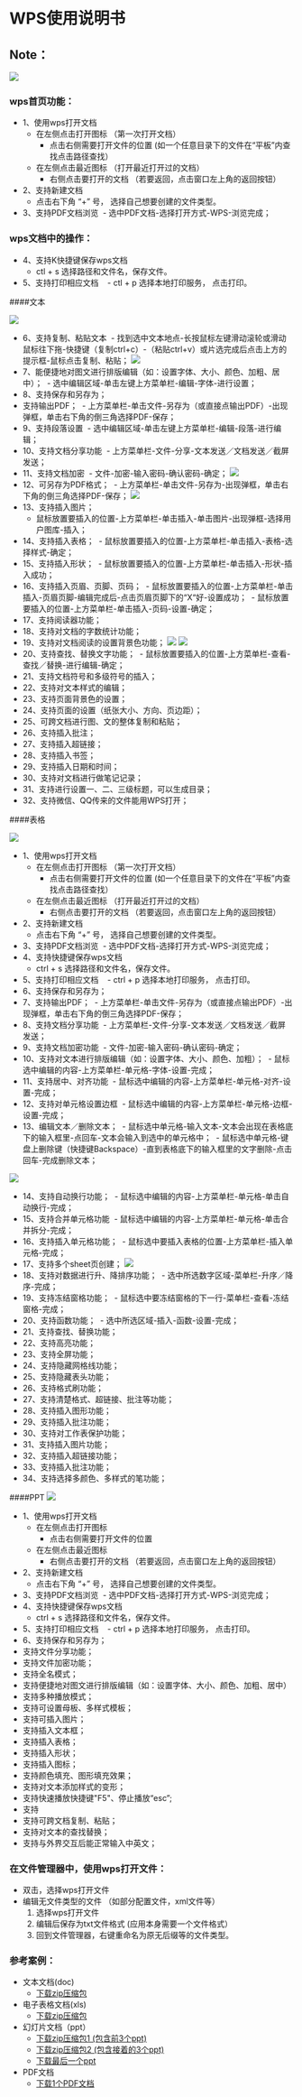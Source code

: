 # WPS使用说明书
## Note：  

![](https://github.com/openthos/community-analysis/blob/master/pic/using-instractions-pic/wps.png)

### wps首页功能：  
- 1、使用wps打开文档
  - 在左侧点击打开图标   （第一次打开文档）
    - 点击右侧需要打开文件的位置   (如一个任意目录下的文件在“平板”内查找点击路径查找）
  - 在左侧点击最近图标   （打开最近打开过的文档）
    - 右侧点击要打开的文档   （若要返回，点击窗口左上角的返回按钮）
- 2、支持新建文档
  - 点击右下角 “+” 号， 选择自己想要创建的文件类型。
- 3、支持PDF文档浏览
  - 选中PDF文档-选择打开方式-WPS-浏览完成；
  
### wps文档中的操作：  
- 4、支持K快捷键保存wps文档  
  - ctl + s 选择路径和文件名，保存文件。  
- 5、支持打印相应文档  
  - ctl + p 选择本地打印服务， 点击打印。
  
####文本

![](https://github.com/openthos/community-analysis/blob/master/pic/WPSpic/Screenshot_2016-12-28-15-37-07.png)

- 6、支持复制、粘贴文本
  - 找到选中文本地点-长按鼠标左键滑动滚轮或滑动鼠标往下拖-快捷键（复制ctrl+c）-（粘贴ctrl+v）或片选完成后点击上方的提示框-鼠标点击复制、粘贴；
![](https://github.com/openthos/community-analysis/blob/master/pic/WPSpic/Screenshot_2016-12-28-15-50-04.png)
- 7、能便捷地对图文进行排版编辑（如：设置字体、大小、颜色、加粗、居中）；
  - 选中编辑区域-单击左键上方菜单栏-编辑-字体-进行设置；
- 8、支持保存和另存为；
- 支持输出PDF；
  - 上方菜单栏-单击文件-另存为（或直接点输出PDF）-出现弹框，单击右下角的倒三角选择PDF-保存；
- 9、支持段落设置
  - 选中编辑区域-单击左键上方菜单栏-编辑-段落-进行编辑；
- 10、支持文档分享功能
  - 上方菜单栏-文件-分享-文本发送／文档发送／截屏发送；
- 11、支持文档加密
  - 文件-加密-输入密码-确认密码-确定；
![](https://github.com/openthos/community-analysis/blob/master/pic/WPSpic/Screenshot_2016-12-28-15-52-56.png)
- 12、可另存为PDF格式；
  - 上方菜单栏-单击文件-另存为-出现弹框，单击右下角的倒三角选择PDF-保存；
![](https://github.com/openthos/community-analysis/blob/master/pic/WPSpic/Screenshot_2016-12-28-16-03-55.png)
- 13、支持插入图片；
  - 鼠标放置要插入的位置-上方菜单栏-单击插入-单击图片-出现弹框-选择用户图库-插入；
- 14、支持插入表格；
  - 鼠标放置要插入的位置-上方菜单栏-单击插入-表格-选择样式-确定；
- 15、支持插入形状；
  - 鼠标放置要插入的位置-上方菜单栏-单击插入-形状-插入成功；
- 16、支持插入页眉、页脚、页码；
  - 鼠标放置要插入的位置-上方菜单栏-单击插入-页眉页脚-编辑完成后-点击页眉页脚下的“X“好-设置成功；
  - 鼠标放置要插入的位置-上方菜单栏-单击插入-页码-设置-确定；
- 17、支持阅读器功能；
- 18、支持对文档的字数统计功能；
- 19、支持对文档阅读的设置背景色功能；
![](https://github.com/openthos/community-analysis/blob/master/pic/WPSpic/Screenshot_2016-12-28-16-14-57.png)
![](https://github.com/openthos/community-analysis/blob/master/pic/WPSpic/Screenshot_2016-12-28-16-15-07.png)
- 20、支持查找、替换文字功能；
  - 鼠标放置要插入的位置-上方菜单栏-查看-查找／替换-进行编辑-确定；
- 21、支持文档符号和多级符号的插入；
- 22、支持对文本样式的编辑；
- 23、支持页面背景色的设置；
- 24、支持页面的设置（纸张大小、方向、页边距）；
- 25、可跨文档进行图、文的整体复制和粘贴；
- 26、支持插入批注；
- 27、支持插入超链接；
- 28、支持插入书签；
- 29、支持插入日期和时间；
- 30、支持对文档进行做笔记记录；
- 31、支持进行设置一、二、三级标题，可以生成目录；
- 32、支持微信、QQ传来的文件能用WPS打开；


####表格

![](https://github.com/openthos/community-analysis/blob/master/pic/WPSpic/Screenshot_2016-12-28-16-44-27.png)
- 1、使用wps打开文档
  - 在左侧点击打开图标   （第一次打开文档）
    - 点击右侧需要打开文件的位置   (如一个任意目录下的文件在“平板”内查找点击路径查找）
  - 在左侧点击最近图标   （打开最近打开过的文档）
    - 右侧点击要打开的文档   （若要返回，点击窗口左上角的返回按钮）
- 2、支持新建文档
  - 点击右下角 “+” 号， 选择自己想要创建的文件类型。
- 3、支持PDF文档浏览
  - 选中PDF文档-选择打开方式-WPS-浏览完成；
- 4、支持快捷键保存wps文档  
  - ctrl + s 选择路径和文件名，保存文件。  
- 5、支持打印相应文档  
  - ctrl + p 选择本地打印服务， 点击打印。
- 6、支持保存和另存为；
- 7、支持输出PDF；
  - 上方菜单栏-单击文件-另存为（或直接点输出PDF）-出现弹框，单击右下角的倒三角选择PDF-保存；
- 8、支持文档分享功能
  - 上方菜单栏-文件-分享-文本发送／文档发送／截屏发送；
- 9、支持文档加密功能
  - 文件-加密-输入密码-确认密码-确定；
- 10、支持对文本进行排版编辑（如：设置字体、大小、颜色、加粗）；
  - 鼠标选中编辑的内容-上方菜单栏-单元格-字体-设置-完成；
- 11、支持居中、对齐功能
  - 鼠标选中编辑的内容-上方菜单栏-单元格-对齐-设置-完成；
- 12、支持对单元格设置边框
  - 鼠标选中编辑的内容-上方菜单栏-单元格-边框-设置-完成；
- 13、编辑文本／删除文本；
  - 鼠标选中单元格-输入文本-文本会出现在表格底下的输入框里-点回车-文本会输入到选中的单元格中；
  - 鼠标选中单元格-键盘上删除键（快捷键Backspace）-直到表格底下的输入框里的文字删除-点击回车-完成删除文本；

![](https://github.com/openthos/community-analysis/blob/master/pic/WPSpic/Screenshot_2016-12-28-17-09-25.png)
- 14、支持自动换行功能；
  - 鼠标选中编辑的内容-上方菜单栏-单元格-单击自动换行-完成；
- 15、支持合并单元格功能
  - 鼠标选中编辑的内容-上方菜单栏-单元格-单击合并拆分-完成；
- 16、支持插入单元格功能；
  - 鼠标选中要插入表格的位置-上方菜单栏-插入单元格-完成；
- 17、支持多个sheet页创建；
![](https://github.com/openthos/community-analysis/blob/master/pic/WPSpic/Screenshot_2016-12-28-17-15-17.png)
- 18、支持对数据进行升、降排序功能；
  - 选中所选数字区域-菜单栏-升序／降序-完成；
- 19、支持冻结窗格功能；
  - 鼠标选中要冻结窗格的下一行-菜单栏-查看-冻结窗格-完成；
- 20、支持函数功能；
  - 选中所选区域-插入-函数-设置-完成；
- 21、支持查找、替换功能；
- 22、支持高亮功能；
- 23、支持全屏功能；
- 24、支持隐藏网格线功能；
- 25、支持隐藏表头功能；
- 26、支持格式刷功能；
- 27、支持清楚格式、超链接、批注等功能；
- 28、支持插入图形功能；
- 29、支持插入批注功能；
- 30、支持对工作表保护功能；
- 31、支持插入图片功能；
- 32、支持插入超链接功能；
- 33、支持插入批注功能；
- 34、支持选择多颜色、多样式的笔功能；



####PPT
![](https://github.com/openthos/community-analysis/blob/master/pic/WPSpic/Screenshot_2016-12-29-09-22-44.png)
- 1、使用wps打开文档
  - 在左侧点击打开图标  
    - 点击右侧需要打开文件的位置  
  - 在左侧点击最近图标   
    - 右侧点击要打开的文档 （若要返回，点击窗口左上角的返回按钮）
- 2、支持新建文档
  - 点击右下角 “+” 号， 选择自己想要创建的文件类型。
- 3、支持PDF文档浏览
  - 选中PDF文档-选择打开方式-WPS-浏览完成；
- 4、支持快捷键保存wps文档  
  - ctrl + s 选择路径和文件名，保存文件。  
- 5、支持打印相应文档  
  - ctrl + p 选择本地打印服务， 点击打印。
- 6、支持保存和另存为；
- 支持文件分享功能；
- 支持文件加密功能；
- 支持全名模式；
- 支持便捷地对图文进行排版编辑（如：设置字体、大小、颜色、加粗、居中）
- 支持多种播放模式；
- 支持可设置母板、多样式模板；
- 支持可插入图片；
- 支持插入文本框；
- 支持插入表格；
- 支持插入形状；
- 支持插入图标；
- 支持颜色填充、图形填充效果；
- 支持对文本添加样式的变形；
- 支持快速播放快捷键"F5"、停止播放“esc”;
- 支持
- 支持可跨文档复制、粘贴；
- 支持对文本的查找替换；
- 支持与外界交互后能正常输入中英文；

 
### 在文件管理器中，使用wps打开文件：  
- 双击，选择wps打开文件  
- 编辑无文件类型的文件   （如部分配置文件，xml文件等）
  1. 选择wps打开文件
  2. 编辑后保存为txt文件格式  (应用本身需要一个文件格式）  
  3. 回到文件管理器，右键重命名为原无后缀等的文件类型。

### 参考案例：  
- 文本文档(doc)  
  - [下载zip压缩包](https://github.com/openthos/multiwin-analysis/tree/master/doc/docs.zip) 
- 电子表格文档(xls)
  - [下载zip压缩包](https://github.com/openthos/multiwin-analysis/tree/master/doc/xls.zip) 
- 幻灯片文档（ppt）
  - [下载zip压缩包1 (包含前3个ppt)](https://github.com/openthos/multiwin-analysis/tree/master/doc/ppt.zip) 
  - [下载zip压缩包2 (包含接着的3个ppt)](https://github.com/openthos/multiwin-analysis/tree/master/doc/ppt2.zip) 
  - [下载最后一个ppt](https://github.com/openthos/multiwin-analysis/tree/master/doc/tmp_19691-一铭翻译云V2.0介绍-950946290.pptx) 
- PDF文档
  - [下载1个PDF文档](https://github.com/openthos/multiwin-analysis/tree/master/doc/cy-1.pdf) 
